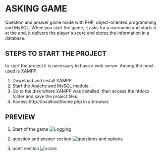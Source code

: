 # ASKING GAME
Question and answer game made with PHP, object-oriented programming and MySQL. When you start the game, it asks for a username and starts it. at the end, it delivers the player's score and stores the information in a database.

## STEPS TO START THE PROJECT
to start the project it is necessary to have a web server. Among the most used is XAMPP.
1. Download and install XAMPP
2. Start the Apache and MySQL module.
3. Go to the disk where XAMPP was installed, then access the htdocs folder and save the project files.
4. Access http://localhost/home.php in a browser.

## PREVIEW
1. Start of the game
![Logging](https://i.ibb.co/4KXJqXr/LOG.png)

2. question and answer section
![questions and options](https://i.ibb.co/XC5QQHh/INDEX.png)

2. point section
![score](https://i.ibb.co/0n0C24v/POINTS.png)
